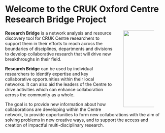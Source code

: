 
<p><h1>Welcome to the CRUK Oxford Centre Research Bridge Project</h1></p>


<img src = "images/research-bridge.png" style="max-width:100;float:right;margin-right:20px;width:250px;margin-left:30px"/>
<p>
<strong>Research Bridge</strong> is a network analysis and resource discovery tool for CRUK Centre researchers to support them in their efforts to reach across the boundaries of disciplines, departments and divisions to develop collaborative research that will drive new breakthroughs in their field.
</p>



<p>
<strong>Research Bridge</strong> can be used by individual researchers to identify expertise and key collaborative opportunities within their local networks. It can also aid the leaders of the Centre to drive activities which can enhance collaboration across the community as a whole.
</p>

<p>
The goal is to provide new information about how collaborations are developing within the Centre network, to provide opportunities to form new collaborations with the aim of solving problems in new creative ways, and to support the access and creation of impactful multi-disciplinary research.
</p>

